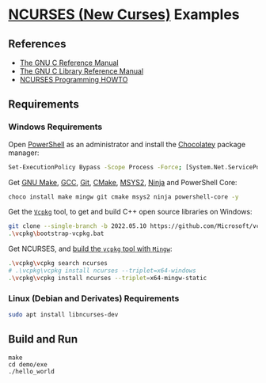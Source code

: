 # [NCURSES (New Curses)](http://www.gnu.org/software/ncurses/) Examples

## References

- [The GNU C Reference Manual](https://www.gnu.org/software/gnu-c-manual/gnu-c-manual.pdf)
- [The GNU C Library Reference Manual](https://www.gnu.org/software/libc/manual/pdf/libc.pdf)
- [NCURSES Programming HOWTO](https://tldp.org/HOWTO/html_single/NCURSES-Programming-HOWTO/)

## Requirements

### Windows Requirements

Open [PowerShell](https://docs.microsoft.com/en-us/powershell/scripting/overview) as an administrator and install the [Chocolatey](https://chocolatey.org/) package manager:

```sh
Set-ExecutionPolicy Bypass -Scope Process -Force; [System.Net.ServicePointManager]::SecurityProtocol = [System.Net.ServicePointManager]::SecurityProtocol -bor 3072; iex ((New-Object System.Net.WebClient).DownloadString('https://community.chocolatey.org/install.ps1'))
```

Get [GNU Make](https://www.gnu.org/software/make/), [GCC](https://gcc.gnu.org/), [Git](https://git-scm.com/), [CMake](https://cmake.org/), [MSYS2](https://www.msys2.org/), [Ninja](https://ninja-build.org/) and PowerShell Core:

```sh
choco install make mingw git cmake msys2 ninja powershell-core -y
```

Get the [`Vcpkg`](https://devblogs.microsoft.com/cppblog/vcpkg-a-tool-to-acquire-and-build-c-open-source-libraries-on-windows/) tool, to get and build C++ open source libraries on Windows:

```sh
git clone --single-branch -b 2022.05.10 https://github.com/Microsoft/vcpkg
.\vcpkg\bootstrap-vcpkg.bat
```

Get NCURSES, and [build the `vcpkg` tool with `Mingw`](https://vcpkg.io/en/docs/users/mingw.html#mingw-native):

```sh
.\vcpkg\vcpkg search ncurses
# .\vcpkg\vcpkg install ncurses --triplet=x64-windows
.\vcpkg\vcpkg install ncurses --triplet=x64-mingw-static
```

### Linux (Debian and Derivates) Requirements

```sh
sudo apt install libncurses-dev
```

## Build and Run

```
make
cd demo/exe
./hello_world
```
